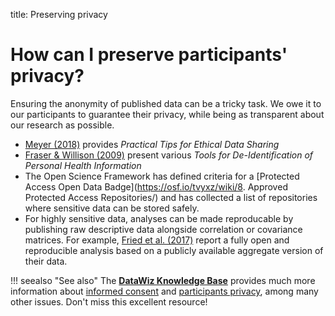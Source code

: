 title: Preserving privacy

# How can I preserve participants' privacy?

Ensuring the anonymity of published data can be a tricky task. We owe it to our participants to guarantee their privacy, while being as transparent about our research as possible.

* [Meyer (2018)](http://journals.sagepub.com/doi/full/10.1177/2515245917747656) provides _Practical Tips for Ethical Data Sharing_
* [Fraser & Willison (2009)](http://www.ehealthinformation.ca/wp-content/uploads/2014/08/2009-Tools-for-De-Identification-of-Personal-Health.pdf) present various _Tools for De-Identification of Personal Health Information_
* The Open Science Framework has defined criteria for a [Protected Access Open Data Badge](https://osf.io/tvyxz/wiki/8. Approved Protected Access Repositories/) and has collected a list of repositories where sensitive data can be stored safely.
* For highly sensitive data, analyses can be made reproducable by publishing raw descriptive data alongside correlation or covariance matrices. For example, [Fried et al. (2017)](https://osf.io/mjd2h/) report a fully open and reproducible analysis based on a publicly available aggregate version of their data.

!!! seealso "See also"
    The [**DataWiz Knowledge Base**](https://datawizkb.leibniz-psychology.org) provides much more information about [informed consent](https://datawizkb.leibniz-psychology.org/index.php/before-my-project-starts/informed-consent/) and [participants privacy](https://datawizkb.leibniz-psychology.org/index.php/before-my-project-starts/what-should-i-know-about-privacy/), among many other issues. Don't miss this excellent resource!
